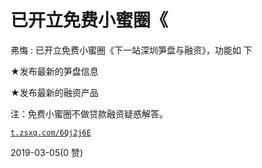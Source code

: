 # 已开立免费小蜜圈《

弗悔 : 已开立免费小蜜圈《下一站深圳笋盘与融资》，功能如 下

★发布最新的笋盘信息

★发布最新的融资产品

注：免费小蜜圈不做贷款融资疑惑解答。

[`t.zsxq.com/6Qj2j6E`](https://t.zsxq.com/6Qj2j6E)

2019-03-05(0 赞)